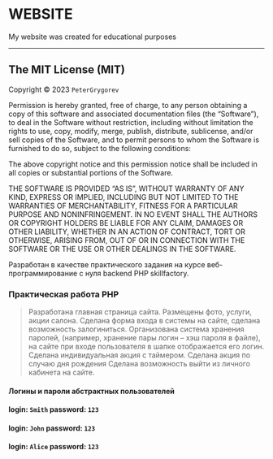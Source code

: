 # WEBSITE

 My website was created
 for educational purposes

 ---

## The MIT License (MIT)

Copyright © 2023 `PeterGrygorev`

Permission is hereby granted, free of charge, to any person obtaining a copy of this software and associated documentation files (the “Software”), to deal in the Software without restriction, including without limitation the rights to use, copy, modify, merge, publish, distribute, sublicense, and/or sell copies of the Software, and to permit persons to whom the Software is furnished to do so, subject to the following conditions:

The above copyright notice and this permission notice shall be included in all copies or substantial portions of the Software.

THE SOFTWARE IS PROVIDED “AS IS”, WITHOUT WARRANTY OF ANY KIND, EXPRESS OR IMPLIED, INCLUDING BUT NOT LIMITED TO THE WARRANTIES OF MERCHANTABILITY, FITNESS FOR A PARTICULAR PURPOSE AND NONINFRINGEMENT. IN NO EVENT SHALL THE AUTHORS OR COPYRIGHT HOLDERS BE LIABLE FOR ANY CLAIM, DAMAGES OR OTHER LIABILITY, WHETHER IN AN ACTION OF CONTRACT, TORT OR OTHERWISE, ARISING FROM, OUT OF OR IN CONNECTION WITH THE SOFTWARE OR THE USE OR OTHER DEALINGS IN THE SOFTWARE.

Разработан в качестве практического задания на курсе
веб-программирование с нуля backend PHP skillfactory. <br>

### Практическая работа PHP

>Разработана главная страница сайта. Размещены фото, услуги, акции салона.
Сделана форма входа в системы на сайте, сделана возможность залогиниться.
Организована система хранения паролей, (например, хранение пары логин – хэш пароля в файле),
на сайте при входе пользователя в шапке отображается его логин.
Сделана индивидуальная акция с таймером.
Сделана акция по случаю дня рождения
Сделана возможность выйти из личного кабинета на сайте.

#### Логины и пароли абстрактных пользователей

#### **login**: `Smith`  **password**: `123`

#### **login**: `John` **password**: `123`

#### **login**: `Alice` **password**: `123`
